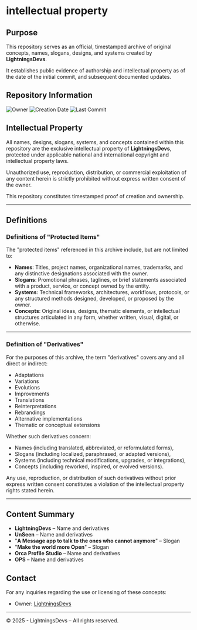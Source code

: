 # intellectual property

## Purpose

This repository serves as an official, timestamped archive of original concepts, names, slogans, designs, and systems created by **LightningsDevs**.

It establishes public evidence of authorship and intellectual property as of the date of the initial commit, and subsequent documented updates.

## Repository Information

 ![Owner](https://img.shields.io/badge/Owner-LightningsDevs-yellow)
 ![Creation Date](https://img.shields.io/badge/Created-26%20April%202025-blue)
 ![Last Commit](https://img.shields.io/github/last-commit/LightningsDevs/IntellectualProperty?label=Last%20Commit)

## Intellectual Property

All names, designs, slogans, systems, and concepts contained within this repository are the exclusive intellectual property of **LightningsDevs**, protected under applicable national and international copyright and intellectual property laws.

Unauthorized use, reproduction, distribution, or commercial exploitation of any content herein is strictly prohibited without express written consent of the owner.

This repository constitutes timestamped proof of creation and ownership.

---

## Definitions

### Definitions of "Protected Items"

The "protected items" referenced in this archive include, but are not limited to:

- **Names**: Titles, project names, organizational names, trademarks, and any distinctive designations associated with the owner.
- **Slogans**: Promotional phrases, taglines, or brief statements associated with a product, service, or concept owned by the entity.
- **Systems**: Technical frameworks, architectures, workflows, protocols, or any structured methods designed, developed, or proposed by the owner.
- **Concepts**: Original ideas, designs, thematic elements, or intellectual structures articulated in any form, whether written, visual, digital, or otherwise.

---

### Definition of "Derivatives"

For the purposes of this archive, the term "derivatives" covers any and all direct or indirect:

- Adaptations
- Variations
- Evolutions
- Improvements
- Translations
- Reinterpretations
- Rebrandings
- Alternative implementations
- Thematic or conceptual extensions

Whether such derivatives concern:

- Names (including translated, abbreviated, or reformulated forms),
- Slogans (including localized, paraphrased, or adapted versions),
- Systems (including technical modifications, upgrades, or integrations),
- Concepts (including reworked, inspired, or evolved versions).

Any use, reproduction, or distribution of such derivatives without prior express written consent constitutes a violation of the intellectual property rights stated herein.

---


## Content Summary

- **LightningDevs** – Name and derivatives
- **UnSeen** – Name and derivatives
- "**A Message app to talk to the ones who cannot anymore**" – Slogan
- "**Make the world more Open**" – Slogan
- **Orca Profile Studio** – Name and derivatives
- **OPS** – Name and derivatives


## Contact

For any inquiries regarding the use or licensing of these concepts:
- Owner: [LightningsDevs](https://github.com/LightningsDevs)

---

© 2025 - LightningsDevs – All rights reserved.
